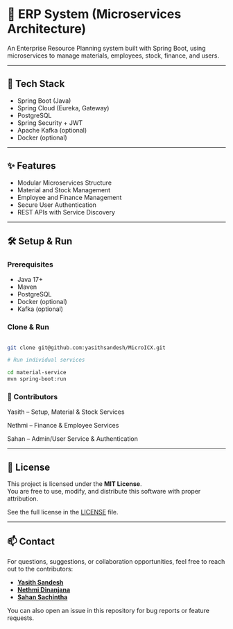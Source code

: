# 🏢 ERP System (Microservices Architecture)

An Enterprise Resource Planning system built with Spring Boot, using microservices to manage materials, employees, stock, finance, and users.

---

## 🚀 Tech Stack

- Spring Boot (Java)
- Spring Cloud (Eureka, Gateway)
- PostgreSQL
- Spring Security + JWT
- Apache Kafka (optional)
- Docker (optional)

---

## ✨ Features

- Modular Microservices Structure
- Material and Stock Management
- Employee and Finance Management
- Secure User Authentication
- REST APIs with Service Discovery

---

## 🛠️ Setup & Run

### Prerequisites
- Java 17+
- Maven
- PostgreSQL
- Docker (optional)
- Kafka (optional)

### Clone & Run

```bash

git clone git@github.com:yasithsandesh/MicroICX.git

# Run individual services

cd material-service
mvn spring-boot:run

```

### 👥 Contributors

Yasith – Setup, Material & Stock Services

Nethmi – Finance & Employee Services

Sahan – Admin/User Service & Authentication

---

## 📄 License

This project is licensed under the **MIT License**.  
You are free to use, modify, and distribute this software with proper attribution.

See the full license in the [LICENSE](./LICENSE.md) file.

---

## 📫 Contact

For questions, suggestions, or collaboration opportunities, feel free to reach out to the contributors:

- [**Yasith Sandesh**](https://github.com/yasithsandesh) 
- [**Nethmi Dinanjana**](https://github.com/nethmidinanjana)
- [**Sahan Sachintha**](https://github.com/ks-official-Sahan)

You can also open an issue in this repository for bug reports or feature requests.


